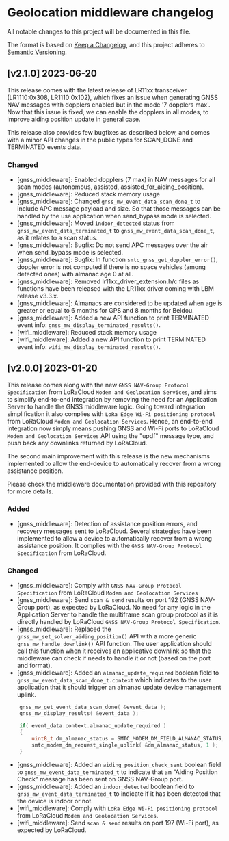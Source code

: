 # Geolocation middleware changelog

All notable changes to this project will be documented in this file.

The format is based on [Keep a Changelog](https://keepachangelog.com/en/1.0.0/), and this project adheres to [Semantic Versioning](https://semver.org/spec/v2.0.0.html).

## [v2.1.0] 2023-06-20

This release comes with the latest release of LR11xx transceiver (LR1110:0x308, LR1110:0x102), which fixes an issue when generating GNSS NAV messages with dopplers enabled but in the mode '7 dopplers max'.
Now that this issue is fixed, we can enable the dopplers in all modes, to improve aiding position update in general case.

This release also provides few bugfixes as described below, and comes with a minor API changes in the public types for SCAN_DONE and TERMINATED events data.

### Changed

* [gnss_middleware]: Enabled dopplers (7 max) in NAV messages for all scan modes (autonomous, assisted, assisted_for_aiding_position).
* [gnss_middleware]: Reduced stack memory usage
* [gnss_middleware]: Changed `gnss_mw_event_data_scan_done_t` to include APC message payload and size. So that those messages can be handled by the use
application when send_bypass mode is selected.
* [gnss_middleware]: Moved `indoor_detected` status from `gnss_mw_event_data_terminated_t` to `gnss_mw_event_data_scan_done_t`, as it relates to a scan status.
* [gnss_middleware]: Bugfix: Do not send APC messages over the air when send_bypass mode is selected.
* [gnss_middleware]: Bugfix: In function `smtc_gnss_get_doppler_error()`, doppler error is not computed if there is no space vehicles (among detected ones) with almanac age 0 at all.
* [gnss_middleware]: Removed lr11xx_driver_extension.h/c files as functions have been released with the LR11xx driver coming with LBM release v3.3.x.
* [gnss_middleware]: Almanacs are considered to be updated when age is greater or equal to 6 months for GPS and 8 months for Beidou.
* [gnss_middleware]: Added a new API function to print TERMINATED event info: `gnss_mw_display_terminated_results()`.
* [wifi_middleware]: Reduced stack memory usage
* [wifi_middleware]: Added a new API function to print TERMINATED event info: `wifi_mw_display_terminated_results()`.

## [v2.0.0] 2023-01-20

This release comes along with the new `GNSS NAV-Group Protocol Specification` from LoRaCloud `Modem and Geolocation Services`, and aims to simplify end-to-end integration by removing the need for an Application Server to handle the GNSS middleware logic.
Going toward integration simplification it also complies with `LoRa Edge Wi-Fi positioning protocol` from LoRaCloud `Modem and Geolocation Services`.
Hence, an end-to-end integration now simply means pushing GNSS and Wi-Fi ports to LoRaCloud `Modem and Geolocation Services` API using the "updf" message type, and push back any downlinks returned by LoRaCloud.

The second main improvement with this release is the new mechanisms implemented to allow the end-device to automatically recover from a wrong assistance position.

Please check the middleware documentation provided with this repository for more details.

### Added

* [gnss_middleware]: Detection of assistance position errors, and recovery messages sent to LoRaCloud. Several strategies have been implemented to allow a device to automatically recover from a wrong assistance position. It complies with the `GNSS NAV-Group Protocol Specification` from LoRaCloud.

### Changed

* [gnss_middleware]: Comply with `GNSS NAV-Group Protocol Specification` from LoRaCloud `Modem and Geolocation Services`
* [gnss_middleware]: Send `scan & send` results on port 192 (GNSS NAV-Group port), as expected by LoRaCloud. No need for any logic in the Application Server to handle the multiframe scan group protocol as it is directly handled by LoRaCloud `GNSS NAV-Group Protocol Specification`.
* [gnss_middleware]: Replaced the `gnss_mw_set_solver_aiding_position()` API with a more generic `gnss_mw_handle_downlink()` API function. The user application should call this function when it receives an applicative downlink so that the middleware can check if needs to handle it or not (based on the port and format).
* [gnss_middleware]: Added an `almanac_update_required` boolean field to `gnss_mw_event_data_scan_done_t.context` which indicates to the user application that it should trigger an almanac update device management uplink.
```c
    gnss_mw_get_event_data_scan_done( &event_data );
    gnss_mw_display_results( &event_data );

    if( event_data.context.almanac_update_required )
    {
        uint8_t dm_almanac_status = SMTC_MODEM_DM_FIELD_ALMANAC_STATUS;
        smtc_modem_dm_request_single_uplink( &dm_almanac_status, 1 );
    }
```
* [gnss_middleware]: Added an `aiding_position_check_sent` boolean field to `gnss_mw_event_data_terminated_t` to indicate that an "Aiding Position Check" message has been sent on GNSS NAV-Group port.
* [gnss_middleware]: Added an `indoor_detected` boolean field to `gnss_mw_event_data_terminated_t` to indicate if it has been detected that the device is indoor or not.
* [wifi_middleware]: Comply with `LoRa Edge Wi-Fi positioning protocol` from LoRaCloud `Modem and Geolocation Services`.
* [wifi_middleware]: Send `scan & send` results on port 197 (Wi-Fi port), as expected by LoRaCloud.